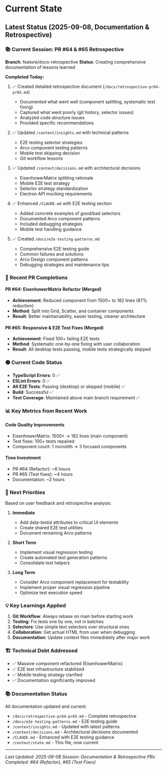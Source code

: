 # Current State

## Latest Status (2025-09-08, Documentation & Retrospective)

### 📚 Current Session: PR #64 & #65 Retrospective

**Branch**: feature/docs-retrospective
**Status**: Creating comprehensive documentation of lessons learned

**Completed Today:**
1. ✅ Created detailed retrospective document (`/docs/retrospective-pr64-pr65.md`)
   - Documented what went well (component splitting, systematic test fixing)
   - Captured what went poorly (git history, selector issues)
   - Analyzed code structure issues
   - Provided specific recommendations

2. ✅ Updated `/context/insights.md` with technical patterns
   - E2E testing selector strategies
   - Arco component testing patterns
   - Mobile test skipping decision
   - Git workflow lessons

3. ✅ Updated `/context/decisions.md` with architectural decisions
   - EisenhowerMatrix splitting rationale
   - Mobile E2E test strategy
   - Selector strategy standardization
   - Electron API mocking requirements

4. ✅ Enhanced `/CLAUDE.md` with E2E testing section
   - Added concrete examples of good/bad selectors
   - Documented Arco component patterns
   - Included debugging strategies
   - Mobile test handling guidance

5. ✅ Created `/docs/e2e-testing-patterns.md`
   - Comprehensive E2E testing guide
   - Common failures and solutions
   - Arco Design component patterns
   - Debugging strategies and maintenance tips

### 🚀 Recent PR Completions

#### PR #64: EisenhowerMatrix Refactor (Merged)
- **Achievement**: Reduced component from 1500+ to 182 lines (87% reduction)
- **Method**: Split into Grid, Scatter, and container components
- **Result**: Better maintainability, easier testing, cleaner architecture

#### PR #65: Responsive & E2E Test Fixes (Merged)
- **Achievement**: Fixed 100+ failing E2E tests
- **Method**: Systematic one-by-one fixing with user collaboration
- **Result**: All desktop tests passing, mobile tests strategically skipped

### 🟢 Current Code Status
- **TypeScript Errors**: 0 ✅
- **ESLint Errors**: 0 ✅
- **All E2E Tests**: Passing (desktop) or skipped (mobile) ✅
- **Build**: Successful ✅
- **Test Coverage**: Maintained above main branch requirement ✅

### 📊 Key Metrics from Recent Work

#### Code Quality Improvements
- EisenhowerMatrix: 1500+ → 182 lines (main component)
- Test fixes: 100+ tests repaired
- Component count: 1 monolith → 3 focused components

#### Time Investment
- PR #64 (Refactor): ~6 hours
- PR #65 (Test fixes): ~4 hours
- Documentation: ~2 hours

### 🎯 Next Priorities

Based on user feedback and retrospective analysis:

1. **Immediate**
   - Add data-testid attributes to critical UI elements
   - Create shared E2E test utilities
   - Document remaining Arco patterns

2. **Short Term**
   - Implement visual regression testing
   - Create automated test generation patterns
   - Consolidate test helpers

3. **Long Term**
   - Consider Arco component replacement for testability
   - Implement proper visual regression pipeline
   - Optimize test execution speed

### 💡 Key Learnings Applied

1. **Git Workflow**: Always rebase on main before starting work
2. **Testing**: Fix tests one by one, not in batches
3. **Selectors**: Use simple text selectors over structural ones
4. **Collaboration**: Get actual HTML from user when debugging
5. **Documentation**: Update context files immediately after major work

### 🏗️ Technical Debt Addressed

- ✅ Massive component refactored (EisenhowerMatrix)
- ✅ E2E test infrastructure stabilized
- ✅ Mobile testing strategy clarified
- ✅ Documentation significantly improved

### 📚 Documentation Status

All documentation updated and current:
- `/docs/retrospective-pr64-pr65.md` - Complete retrospective
- `/docs/e2e-testing-patterns.md` - E2E testing guide
- `/context/insights.md` - Updated with latest patterns
- `/context/decisions.md` - Architectural decisions documented
- `/CLAUDE.md` - Enhanced with E2E testing guidance
- `/context/state.md` - This file, now current

---
*Last Updated: 2025-09-08*
*Session: Documentation & Retrospective*
*PRs Completed: #64 (Refactor), #65 (Test Fixes)*